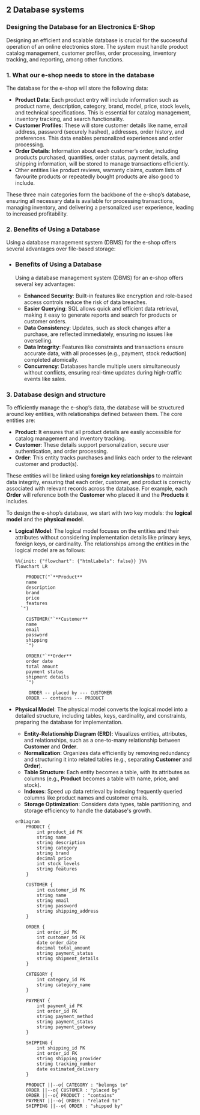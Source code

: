 

## 2 Database systems

### Designing the Database for an Electronics E-Shop

Designing an efficient and scalable database is crucial for the successful operation of an online electronics store. The system must handle product catalog management, customer profiles, order processing, inventory tracking, and reporting, among other functions. 

### 1. **What our e-shop needs to store in the database**

The database for the e-shop will store the following data:

- **Product Data**: Each product entry will include information such as product name, description, category, brand, model, price, stock levels, and technical specifications. This is essential for catalog management, inventory tracking, and search functionality.
- **Customer Profiles**: These will store customer details like name, email address, password (securely hashed), addresses, order history, and preferences. This data enables personalized experiences and order processing.
- **Order Details**: Information about each customer’s order, including products purchased, quantities, order status, payment details, and shipping information, will be stored to manage transactions efficiently.
- Other entities like product reviews, warranty claims, custom lists of favourite products or repeatedly bought products are also good to include.

These three main categories form the backbone of the e-shop’s database, ensuring all necessary data is available for processing transactions, managing inventory, and delivering a personalized user experience, leading to increased profitability.

### 2. **Benefits of Using a Database**

Using a database management system (DBMS) for the e-shop offers several advantages over file-based storage:

- ### **Benefits of Using a Database**

  Using a database management system (DBMS) for an e-shop offers several key advantages:

  - **Enhanced Security**: Built-in features like encryption and role-based access controls reduce the risk of data breaches.
  - **Easier Querying**: SQL allows quick and efficient data retrieval, making it easy to generate reports and search for products or customer orders.
  - **Data Consistency**: Updates, such as stock changes after a purchase, are reflected immediately, ensuring no issues like overselling.
  - **Data Integrity**: Features like constraints and transactions ensure accurate data, with all processes (e.g., payment, stock reduction) completed atomically.
  - **Concurrency**: Databases handle multiple users simultaneously without conflicts, ensuring real-time updates during high-traffic events like sales.

### 3. **Database design and structure**

To efficiently manage the e-shop’s data, the database will be structured around key entities, with relationships defined between them. The core entities are:

- **Product**: It ensures that all product details are easily accessible for catalog management and inventory tracking.
- **Customer**: These details support personalization, secure user authentication, and order processing.
- **Order**: This entity tracks purchases and links each order to the relevant customer and product(s).

These entities will be linked using **foreign key relationships** to maintain data integrity, ensuring that each order, customer, and product is correctly associated with relevant records across the database. For example, each **Order** will reference both the **Customer** who placed it and the **Products** it includes.

To design the e-shop’s database, we start with two key models: the **logical model** and the **physical model**.

- **Logical Model**: The logical model focuses on the entities and their attributes without considering implementation details like primary keys, foreign keys, or cardinality. The relationships among the entities in the logical model are as follows:

  ```mermaid
  %%{init: {"flowchart": {"htmlLabels": false}} }%%
  flowchart LR
      
      PRODUCT("`**Product**
      name
      description
      brand
      price
      features
  	`")
  	
      CUSTOMER("`**Customer**
      name
      email
      password
      shipping
      `")
      
      ORDER("`**Order**
      order date
      total amount
      payment status
      shipment details
      `")
      
       ORDER -- placed by --- CUSTOMER
      ORDER -- contains --- PRODUCT 
  ```

- **Physical Model**: The physical model converts the logical model into a detailed structure, including tables, keys, cardinality, and constraints, preparing the database for implementation.

  - **Entity-Relationship Diagram (ERD)**: Visualizes entities, attributes, and relationships, such as a one-to-many relationship between **Customer** and **Order**.
  - **Normalization**: Organizes data efficiently by removing redundancy and structuring it into related tables (e.g., separating **Customer** and **Order**).
  - **Table Structure**: Each entity becomes a table, with its attributes as columns (e.g., **Product** becomes a table with name, price, and stock).
  - **Indexes**: Speed up data retrieval by indexing frequently queried columns like product names and customer emails.
  - **Storage Optimization**: Considers data types, table partitioning, and storage efficiency to handle the database's growth.

  ```mermaid
  erDiagram
      PRODUCT {
          int product_id PK
          string name
          string description
          string category
          string brand
          decimal price
          int stock_levels
          string features
      }
      
      CUSTOMER {
          int customer_id PK
          string name
          string email
          string password
          string shipping_address
      }
      
      ORDER {
          int order_id PK
          int customer_id FK
          date order_date
          decimal total_amount
          string payment_status
          string shipment_details
      }
      
      CATEGORY {
          int category_id PK
          string category_name
      }
      
      PAYMENT {
          int payment_id PK
          int order_id FK
          string payment_method
          string payment_status
          string payment_gateway
      }
      
      SHIPPING {
          int shipping_id PK
          int order_id FK
          string shipping_provider
          string tracking_number
          date estimated_delivery
      }
      
      PRODUCT ||--o{ CATEGORY : "belongs to"
      ORDER ||--o{ CUSTOMER : "placed by"
      ORDER ||--o{ PRODUCT : "contains"
      PAYMENT ||--o{ ORDER : "related to"
      SHIPPING ||--o{ ORDER : "shipped by"
  
  ```

  

